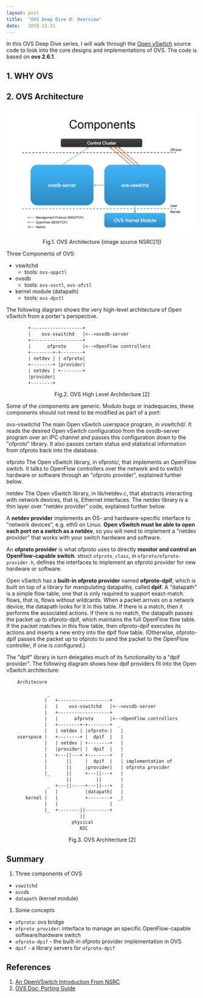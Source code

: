 ```yaml
---
layout: post
title:  "OVS Deep Dive 0: Overview"
date:   2016-12-31
---
```


<p class="intro"><span class="dropcap">I</span>n this OVS Deep Dive series,
I will walk through the <a href="https://github.com/openvswitch/ovs">Open vSwtich</a>
 source code to look into the core designs
and implementations of OVS. The code is based on
 <span style="font-weight:bold">ovs 2.6.1</span>.
</p>

## 1. WHY OVS

## 2. OVS Architecture
<p align="center"><img src="/assets/img/ovs_arch.jpg"></p>
<p align="center">Fig.1. OVS Architecture (image source NSRC[1])</p>

Three Components of OVS:

* vswitchd
  * tools: `ovs-appctl`
* ovsdb
  * tools: `ovs-vsctl`, `ovs-ofctl`
* kernel module (datapath)
  * tools: `ovs-dpctl`


The following diagram shows the very high-level architecture of Open vSwitch
from a porter's perspective.

```shell
        +-------------------+
        |    ovs-vswitchd   |<-->ovsdb-server
        +-------------------+
        |      ofproto      |<-->OpenFlow controllers
        +--------+-+--------+
        | netdev | | ofproto|
        +--------+ |provider|
        | netdev | +--------+
        |provider|
        +--------+
```
<p align="center">Fig.2. OVS High Level Architecture [2]</p>

Some of the components are generic.  Modulo bugs or inadequacies, these
components should not need to be modified as part of a port:

ovs-vswitchd
  The main Open vSwitch userspace program, in vswitchd/.  It reads the desired
  Open vSwitch configuration from the ovsdb-server program over an IPC channel
  and passes this configuration down to the "ofproto" library.  It also passes
  certain status and statistical information from ofproto back into the
  database.

ofproto
  The Open vSwitch library, in ofproto/, that implements an OpenFlow switch.
  It talks to OpenFlow controllers over the network and to switch hardware or
  software through an "ofproto provider", explained further below.

netdev
  The Open vSwitch library, in lib/netdev.c, that abstracts interacting with
  network devices, that is, Ethernet interfaces.  The netdev library is a thin
  layer over "netdev provider" code, explained further below.

A **netdev provider** implements an OS- and hardware-specific interface to
"network devices", e.g. eth0 on Linux. **Open vSwitch must be able to open
each port on a switch as a netdev**, so you will need to implement a
"netdev provider" that works with your switch hardware and software.

An **ofproto provider** is what ofproto uses to directly **monitor and control
an OpenFlow-capable switch**. struct `ofproto_class`, in `ofproto/ofproto-provider.h`,
defines the interfaces to implement an ofproto provider for new hardware or software.

Open vSwitch has a **built-in ofproto provider** named **ofproto-dpif**, which
is built on top of a library for manipulating datapaths, called **dpif**.
A "datapath" is a simple flow table, one that is only required to support
exact-match flows, that is, flows without wildcards. When a packet arrives on
a network device, the datapath looks for it in this table.  If there is a
match, then it performs the associated actions.  If there is no match, the
datapath passes the packet up to ofproto-dpif, which maintains the full
OpenFlow flow table.  If the packet matches in this flow table, then
ofproto-dpif executes its actions and inserts a new entry into the dpif flow
table.  (Otherwise, ofproto-dpif passes the packet up to ofproto to send the
packet to the OpenFlow controller, if one is configured.)

The "dpif" library in turn delegates much of its functionality to a "dpif
provider".  The following diagram shows how dpif providers fit into the Open
vSwitch architecture:

```shell
    Architecure

               _
              |   +-------------------+
              |   |    ovs-vswitchd   |<-->ovsdb-server
              |   +-------------------+
              |   |      ofproto      |<-->OpenFlow controllers
              |   +--------+-+--------+  _
              |   | netdev | |ofproto-|   |
    userspace |   +--------+ |  dpif  |   |
              |   | netdev | +--------+   |
              |   |provider| |  dpif  |   |
              |   +---||---+ +--------+   |
              |       ||     |  dpif  |   | implementation of
              |       ||     |provider|   | ofproto provider
              |_      ||     +---||---+   |
                      ||         ||       |
               _  +---||-----+---||---+   |
              |   |          |datapath|   |
       kernel |   |          +--------+  _|
              |   |                   |
              |_  +--------||---------+
                           ||
                        physical
                           NIC

```
<p align="center">Fig.3. OVS Architecture [2]</p>

## Summary
1. Three components of OVS
  * `vswitchd`
  * `ovsdb`
  * `datapath` (kernel module)
1. Some concepts
  * `ofproto`: ovs bridge
  * `ofproto provider`: interface to manage an specific OpenFlow-capable software/hardware switch
  * `ofproto-dpif` - the built-in ofproto provider implementation in OVS
  * `dpif` - a library servers for `ofproto-dpif`

## References
1. [An OpenVSwitch Introduction From NSRC](https://www.google.com.hk/url?sa=t&rct=j&q=&esrc=s&source=web&cd=8&cad=rja&uact=8&ved=0ahUKEwiy6sCB_pXRAhWKnpQKHblDC2wQFgg-MAc&url=https%3A%2F%2Fnsrc.org%2Fworkshops%2F2014%2Fnznog-sdn%2Fraw-attachment%2Fwiki%2FAgenda%2FOpenVSwitch.pdf&usg=AFQjCNFg9VULvEmHMXQAsuTOE6XLH6WbzQ&sig2=UlVrLltLct2F_xjgnqZiOA)
1. [OVS Doc: Porting Guide](https://github.com/openvswitch/ovs/blob/master/Documentation/topics/porting.rst)
